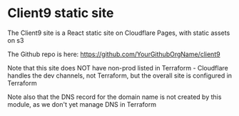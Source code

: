 Client9 static site
====================

The Client9 site is a React static site on Cloudflare Pages, with static assets on s3

The Github repo is here: https://github.com/YourGithubOrgName/client9

Note that this site does NOT have non-prod listed in Terraform - Cloudflare handles the dev channels, not Terraform, but the overall site is configured in Terraform

Note also that the DNS record for the domain name is not created by this module, as we don't yet manage DNS in Terraform
